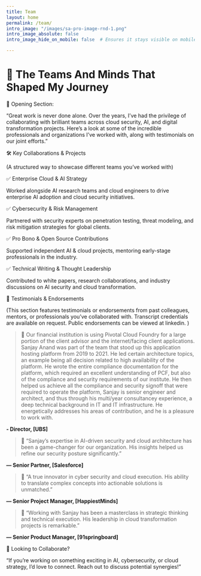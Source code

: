 ```yaml
---
title: Team
layout: home
permalink: /team/
intro_image: "/images/sa-pro-image-rnd-1.png"
intro_image_absolute: false
intro_image_hide_on_mobile: false  # Ensures it stays visible on mobile

---
```


# 🚀  The Teams And Minds That Shaped My Journey

🔹 Opening Section: 

 
 

“Great work is never done alone. Over the years, I’ve had the privilege of collaborating with brilliant teams across cloud security, AI, and digital transformation projects. Here’s a look at some of the incredible professionals and organizations I’ve worked with, along with testimonials on our joint efforts.” 

 

 

🛠️ Key Collaborations & Projects 

 
 

(A structured way to showcase different teams you’ve worked with) 

 
 

✅ Enterprise Cloud & AI Strategy 

Worked alongside AI research teams and cloud engineers to drive enterprise AI adoption and cloud security initiatives. 

 
 

✅ Cybersecurity & Risk Management 

Partnered with security experts on penetration testing, threat modeling, and risk mitigation strategies for global clients. 

 
 

✅ Pro Bono & Open Source Contributions 

Supported independent AI & cloud projects, mentoring early-stage professionals in the industry. 

 
 

✅ Technical Writing & Thought Leadership 

Contributed to white papers, research collaborations, and industry discussions on AI security and cloud transformation. 

 

 

 

📢 Testimonials & Endorsements 

 
 

(This section features testimonials or endorsements from past colleagues, mentors, or professionals you’ve collaborated with. Transcript credentials are available on request. Public endorsements can be viewed at linkedin. ) 



> 💬 Our financial institution is using Pivotal Cloud Foundry for a large portion of the client advisor and the internet/facing client applications. Sanjay Anand was part of the team that stood up this application hosting platform from 2019 to 2021. He  led certain architecture topics, an example being all decision related to high availability of the platform. He wrote the entire compliance documentation for the platform, which required an excellent understanding of PCF, but also of the compliance and security requirements of our institute. He then helped us achieve all the compliance and security signoff that were required to operate the platform, Sanjay is senior engineer and architect, and thus through his multi/year consultancey experience, a deep technical background in IT and IT infrastructure. He energetically addresses his areas of contribution, and he is a pleasure to work with.

**- Director, [UBS]** 
 

> 💬 “Sanjay’s expertise in AI-driven security and cloud architecture has been a game-changer for our organization. His insights helped us refine our security posture significantly.” 

**— Senior Partner, [Salesforce]** 

 
 

> 💬 “A true innovator in cyber security and cloud execution. His ability to translate complex concepts into actionable solutions is unmatched.” 

**— Senior Project Manager, [HappiestMinds]** 

 
 

> 💬 “Working with Sanjay has been a masterclass in strategic thinking and technical execution. His leadership in cloud transformation projects is remarkable.” 

**— Senior Product Manager, [91springboard]** 

 


 

 

🤝 Looking to Collaborate? 

 
 

“If you’re working on something exciting in AI, cybersecurity, or cloud strategy, I’d love to connect. Reach out to discuss potential synergies!” 

 

